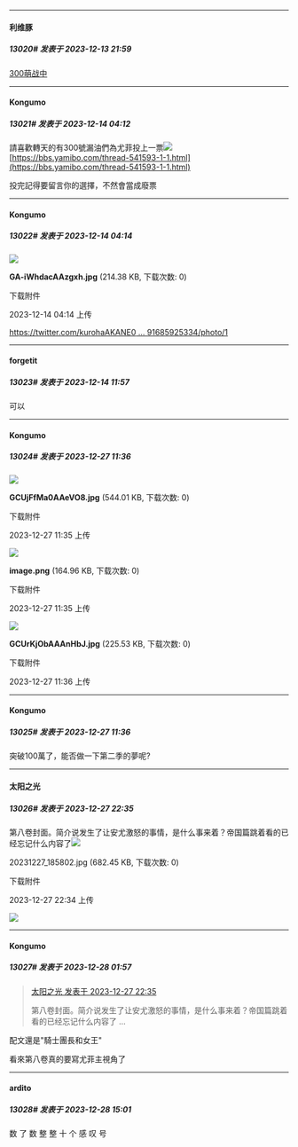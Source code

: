 
*****

####  利维豚  
##### 13020#       发表于 2023-12-13 21:59

[300萌战中](https://bbs.yamibo.com/thread-541593-1-1.html)


*****

####  Kongumo  
##### 13021#       发表于 2023-12-14 04:12

請喜歡轉天的有300號漏油們為尤菲投上一票<img src="https://static.saraba1st.com/image/smiley/face2017/072.png" referrerpolicy="no-referrer">
[https://bbs.yamibo.com/thread-541593-1-1.html](https://bbs.yamibo.com/thread-541593-1-1.html)

投完記得要留言你的選擇，不然會當成廢票

*****

####  Kongumo  
##### 13022#       发表于 2023-12-14 04:14

<img src="https://img.saraba1st.com/forum/202312/14/041412wdwwwhmhkc0dphwp.jpg" referrerpolicy="no-referrer">

<strong>GA-iWhdacAAzgxh.jpg</strong> (214.38 KB, 下载次数: 0)

下载附件

2023-12-14 04:14 上传

[https://twitter.com/kurohaAKANE0 ... 91685925334/photo/1](https://twitter.com/kurohaAKANE07/status/1733782891685925334/photo/1)


*****

####  forgetit  
##### 13023#       发表于 2023-12-14 11:57

可以


*****

####  Kongumo  
##### 13024#       发表于 2023-12-27 11:36

<img src="https://img.saraba1st.com/forum/202312/27/113543g2offl2e3bwn4nwl.jpg" referrerpolicy="no-referrer">

<strong>GCUjFfMa0AAeVO8.jpg</strong> (544.01 KB, 下载次数: 0)

下载附件

2023-12-27 11:35 上传

<img src="https://img.saraba1st.com/forum/202312/27/113559iwf7so3s8hnazeqz.png" referrerpolicy="no-referrer">

<strong>image.png</strong> (164.96 KB, 下载次数: 0)

下载附件

2023-12-27 11:35 上传

<img src="https://img.saraba1st.com/forum/202312/27/113610lgb39g1790q77pgo.jpg" referrerpolicy="no-referrer">

<strong>GCUrKjObAAAnHbJ.jpg</strong> (225.53 KB, 下载次数: 0)

下载附件

2023-12-27 11:36 上传

*****

####  Kongumo  
##### 13025#       发表于 2023-12-27 11:36

突破100萬了，能否做一下第二季的夢呢?


*****

####  太阳之光  
##### 13026#       发表于 2023-12-27 22:35

第八卷封面。简介说发生了让安尤激怒的事情，是什么事来着？帝国篇跳着看的已经忘记什么内容了<img src="https://static.saraba1st.com/image/smiley/face2017/044.png" referrerpolicy="no-referrer">

20231227_185802.jpg
(682.45 KB, 下载次数: 0)

下载附件

2023-12-27 22:34 上传

<img src="https://img.saraba1st.com/forum/202312/27/223407ns0dt7wte0wv5an9.jpg" referrerpolicy="no-referrer">


*****

####  Kongumo  
##### 13027#       发表于 2023-12-28 01:57

<blockquote><a href="httphttps://bbs.saraba1st.com/2b/forum.php?mod=redirect&amp;goto=findpost&amp;pid=63460755&amp;ptid=2086470" target="_blank">太阳之光 发表于 2023-12-27 22:35</a>

第八卷封面。简介说发生了让安尤激怒的事情，是什么事来着？帝国篇跳着看的已经忘记什么内容了 ...</blockquote>
配文還是"騎士團長和女王"

看來第八卷真的要寫尤菲主視角了


*****

####  ardito  
##### 13028#       发表于 2023-12-28 15:01

数 了 数 整 整 十 个 感 叹 号


